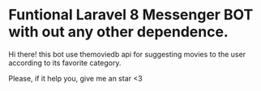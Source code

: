 # Funtional Laravel 8 Messenger BOT with out any other dependence.

Hi there! this bot use themoviedb api for suggesting movies to the user according to its favorite category. 

Please, if it help you, give me an star <3 
